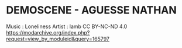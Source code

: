 # DEMOSCENE - AGUESSE NATHAN

Music : Loneliness
Artist : lamb
CC BY-NC-ND 4.0
https://modarchive.org/index.php?request=view_by_moduleid&query=165797